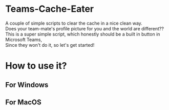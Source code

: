 # Teams-Cache-Eater
A couple of simple scripts to clear the cache in a nice clean way.<br>
Does your team-mate's profile picture for you and the world are different??<br>
This is a super simple script, which honestly should be a built in button in Microsoft Teams,<br>
Since they won't do it, so let's get started!

# How to use it?

## For Windows

## For MacOS
